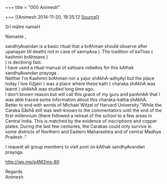 +++
title = "000 Animesh"

+++
[[Animesh	2014-11-20, 19:35:12 [Source](https://groups.google.com/g/samskrita/c/auQlsk4aHhs)]]



  
Srī mātre namaH

Namaste ,

  
sandhyAvandan is a basic ritual that a brAhman should observe after upanayan till death( not in case of sannyAsa ) .The tradition of kaThas ( kashmiri brAhmans )  
) is declining fast.  
I have used a ritual manual of satIsara vidwAns for this kAthak sandhyAvandan prayoga .  
Neither I'm Kashmiri brAhman nor a yajur shAkhA-adhyAyi but the place today I live (Ujjain ) was a place where these kath ( charaka shAkhA was learnt ) shAkhA was studied long time ago.  
I don't known reason but will call this grace of my guru and parAmbA that I was able traced some information about this charaka-katha shAkhA.  
Better to end with words of Michael Witzel of Harvard University "While the Caraka Śåkhå still was well-known to the commentators until the end of the first millennium (there followed a retreat of the school to a few areas in Central India. This is matched by the evidence of inscriptions and copper plates. During the last few centuries, the Carakas could only survive in some districts of Northern and Eastern Maharashtra and of central Madhya Pradesh ."

I request all group members to visit post on kAthak sandhyAvandan prayoga.

<http://wp.me/p4M2ms-80>

Regards  
Animesh

